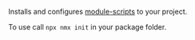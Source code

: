 Installs and configures [module-scripts](https://www.npmjs.com/package/module-scripts) to your project.

To use call `npx nmx init` in your package folder.
